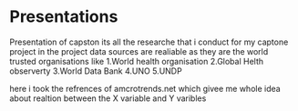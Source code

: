 # Presentations
Presentation of capston
its all the researche that i conduct for my captone project
in the project data sources are realiable as they are the world trusted organisations like
1.World health organisation
2.Global Helth observerty
3.World Data Bank
4.UNO
5.UNDP

here i took the refrences of amcrotrends.net which givee me whole idea about realtion between the X variable and Y varibles

